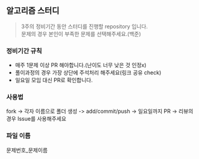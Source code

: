 ## 알고리즘 스터디

> 3주의 정비기간 동안 스터디를 진행할 repository 입니다.<br/>문제의 경우 본인이 부족한 문제를 선택해주세요.(백준)

### 정비기간 규칙

- 매주 1문제 이상 PR 해야합니다.(난이도 너무 낮은 것 인정x)
- 풀이과정의 경우 가장 상단에 주석처리 해주세요(링크 공유 check)
- 일요일 모임 대신 PR로 확인합니다.

### 사용법

fork -> 각자 이름으로 폴더 생성 -> add/commit/push -> 일요일까지 PR -> 리뷰의 경우 Issue를 사용해주세요

### 파일 이름

문제번호\_문제이름
